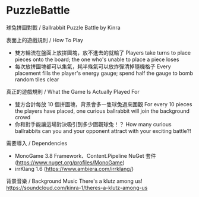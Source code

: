 # PuzzleBattle
球兔拼圖對戰 / Ballrabbit Puzzle Battle
by Kinra

表面上的遊戲規則 / How To Play
- 雙方輪流在盤面上放拼圖塊，放不進去的就輸了
  Players take turns to place pieces onto the board;
  the one who's unable to place a piece loses
- 每次放拼圖塊都可以集氣，耗半條氣可以放炸彈清掉隨機格子
  Every placement fills the player's energy gauge;
  spend half the gauge to bomb random tiles clear

真正的遊戲規則 / What the Game Is Actually Played For
- 雙方合計每放 10 個拼圖塊，背景會多一隻球兔過來圍觀
  For every 10 pieces the players have placed,
  one curious ballrabbit will join the background crowd
- 你和對手能讓這場對決吸引到多少圍觀球兔！？
  How many curious ballrabbits can you and your opponent
  attract with your exciting battle?!


需要導入 / Dependencies
- MonoGame 3.8 Framework、Content.Pipeline NuGet 套件 (https://www.nuget.org/profiles/MonoGame)
- irrKlang 1.6 (https://www.ambiera.com/irrklang/)

背景音樂 / Background Music
There's a klutz among us!
https://soundcloud.com/kinra-1/theres-a-klutz-among-us
